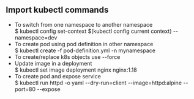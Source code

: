 ## Import kubectl commands

- To switch from one namespace to another namespace </br> $ kubectl config set-context $(kubectl config current context) --namespace=dev
- To create pod using pod definition in other namespace </br> $ kubectl create -f pod-definition.yml -n mynamespace
- To create/replace k8s objects use --force
- Update image in a deployment </br> $ kubectl set image deployment nginx nginx:1.18
- To create pod and expose service </br> $ kubectl run httpd -o yaml --dry-run=client --image=httpd:alpine --port=80 --expose 
